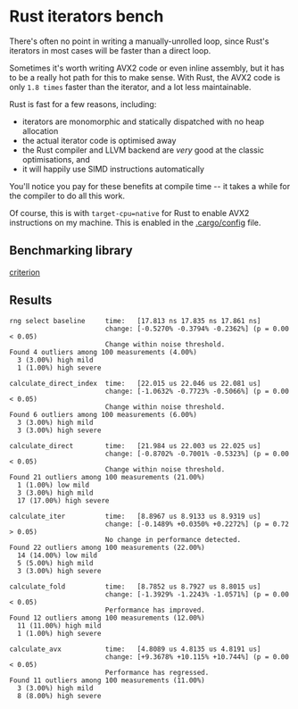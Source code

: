 # Rust iterators bench

There's often no point in writing a manually-unrolled loop, since Rust's iterators in most cases will be faster than a direct loop.

Sometimes it's worth writing AVX2 code or even inline assembly, but it has to be a really hot path for this to make sense. With Rust, the AVX2 code is only `1.8 times` faster than the iterator, and a lot less maintainable.

Rust is fast for a few reasons, including:

- iterators are monomorphic and statically dispatched with no heap allocation
- the actual iterator code is optimised away
- the Rust compiler and LLVM backend are *very* good at the classic optimisations, and
- it will happily use SIMD instructions automatically

You'll notice you pay for these benefits at compile time -- it takes a while for the compiler to do all this work.

Of course, this is with `target-cpu=native` for Rust to enable AVX2 instructions on my machine. This is enabled in the [.cargo/config](.cargo/config) file.

## Benchmarking library

[criterion](https://github.com/bheisler/criterion.rs)

## Results

```
rng select baseline     time:   [17.813 ns 17.835 ns 17.861 ns]
                        change: [-0.5270% -0.3794% -0.2362%] (p = 0.00 < 0.05)
                        Change within noise threshold.
Found 4 outliers among 100 measurements (4.00%)
  3 (3.00%) high mild
  1 (1.00%) high severe

calculate_direct_index  time:   [22.015 us 22.046 us 22.081 us]
                        change: [-1.0632% -0.7723% -0.5066%] (p = 0.00 < 0.05)
                        Change within noise threshold.
Found 6 outliers among 100 measurements (6.00%)
  3 (3.00%) high mild
  3 (3.00%) high severe

calculate_direct        time:   [21.984 us 22.003 us 22.025 us]
                        change: [-0.8702% -0.7001% -0.5323%] (p = 0.00 < 0.05)
                        Change within noise threshold.
Found 21 outliers among 100 measurements (21.00%)
  1 (1.00%) low mild
  3 (3.00%) high mild
  17 (17.00%) high severe

calculate_iter          time:   [8.8967 us 8.9133 us 8.9319 us]
                        change: [-0.1489% +0.0350% +0.2272%] (p = 0.72 > 0.05)
                        No change in performance detected.
Found 22 outliers among 100 measurements (22.00%)
  14 (14.00%) low mild
  5 (5.00%) high mild
  3 (3.00%) high severe

calculate_fold          time:   [8.7852 us 8.7927 us 8.8015 us]
                        change: [-1.3929% -1.2243% -1.0571%] (p = 0.00 < 0.05)
                        Performance has improved.
Found 12 outliers among 100 measurements (12.00%)
  11 (11.00%) high mild
  1 (1.00%) high severe

calculate_avx           time:   [4.8089 us 4.8135 us 4.8191 us]
                        change: [+9.3678% +10.115% +10.744%] (p = 0.00 < 0.05)
                        Performance has regressed.
Found 11 outliers among 100 measurements (11.00%)
  3 (3.00%) high mild
  8 (8.00%) high severe
```